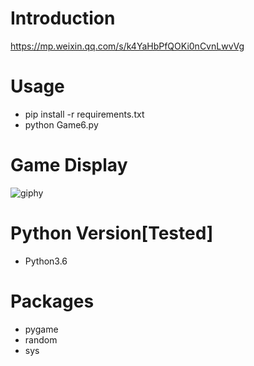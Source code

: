 # Introduction
https://mp.weixin.qq.com/s/k4YaHbPfQOKi0nCvnLwvVg

# Usage
- pip install -r requirements.txt
- python Game6.py

# Game Display
![giphy](effect/running.gif)

# Python Version[Tested]
- Python3.6

# Packages
- pygame
- random
- sys